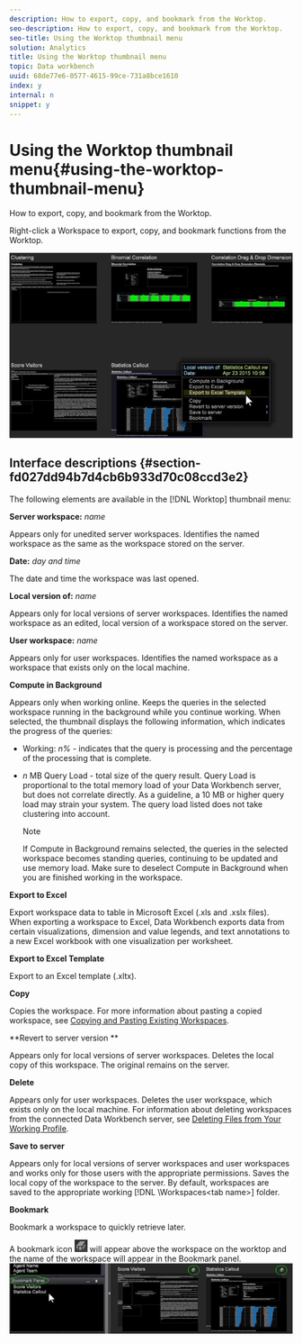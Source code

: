 ```yaml
---
description: How to export, copy, and bookmark from the Worktop.
seo-description: How to export, copy, and bookmark from the Worktop.
seo-title: Using the Worktop thumbnail menu
solution: Analytics
title: Using the Worktop thumbnail menu
topic: Data workbench
uuid: 68de77e6-0577-4615-99ce-731a8bce1610
index: y
internal: n
snippet: y
---
```


# Using the Worktop thumbnail menu{#using-the-worktop-thumbnail-menu}

How to export, copy, and bookmark from the Worktop.

Right-click a Workspace to export, copy, and bookmark functions from the Worktop.

![](assets/thumbnail_menu.png)

## Interface descriptions {#section-fd027dd94b7d4cb6b933d70c08ccd3e2}

The following elements are available in the [!DNL Worktop] thumbnail menu:

**Server workspace:** *name*

Appears only for unedited server workspaces. Identifies the named workspace as the same as the workspace stored on the server.

**Date:** *day and time*

The date and time the workspace was last opened.

**Local version of:** *name*

Appears only for local versions of server workspaces. Identifies the named workspace as an edited, local version of a workspace stored on the server.

**User workspace:** *name*

Appears only for user workspaces. Identifies the named workspace as a workspace that exists only on the local machine.

**Compute in Background**

Appears only when working online. Keeps the queries in the selected workspace running in the background while you continue working. When selected, the thumbnail displays the following information, which indicates the progress of the queries:

* Working: *n%* - indicates that the query is processing and the percentage of the processing that is complete. 
* *n* MB Query Load - total size of the query result. Query Load is proportional to the total memory load of your Data Workbench server, but does not correlate directly. As a guideline, a 10 MB or higher query load may strain your system. The query load listed does not take clustering into account.

  >[!NOTE]
  >
  >If Compute in Background remains selected, the queries in the selected workspace becomes standing queries, continuing to be updated and use memory load. Make sure to deselect Compute in Background when you are finished working in the workspace.

**Export to Excel**

Export workspace data to table in Microsoft Excel (.xls and .xslx files). When exporting a workspace to Excel, Data Workbench exports data from certain visualizations, dimension and value legends, and text annotations to a new Excel workbook with one visualization per worksheet.

**Export to Excel Template**

Export to an Excel template (.xltx).

**Copy**

Copies the workspace. For more information about pasting a copied workspace, see [Copying and Pasting Existing Workspaces](../../home/c-get-started/c-work-worksp/c-create-worksp.md#section-f91ae89b845640c9a4a52820a6110e65).

**Revert to server version **

Appears only for local versions of server workspaces. Deletes the local copy of this workspace. The original remains on the server.

**Delete**

Appears only for user workspaces. Deletes the user workspace, which exists only on the local machine. For information about deleting workspaces from the connected Data Workbench server, see [Deleting Files from Your Working Profile](../../home/c-get-started/c-admin-intrf/c-prof-mgr/t-del-files-wkg-prof.md#task-1e29c25e6c824cc9b51cb651e835856b).

**Save to server**

Appears only for local versions of server workspaces and user workspaces and works only for those users with the appropriate permissions. Saves the local copy of the workspace to the server. By default, workspaces are saved to the appropriate working [!DNL <profile name>\Workspaces\<tab name>] folder.

**Bookmark**

Bookmark a workspace to quickly retrieve later.

A bookmark icon ![](assets/bookmark_icon.png) will appear above the workspace on the worktop and the name of the workspace will appear in the Bookmark panel. ![](assets/bookmark_worktop.png)

